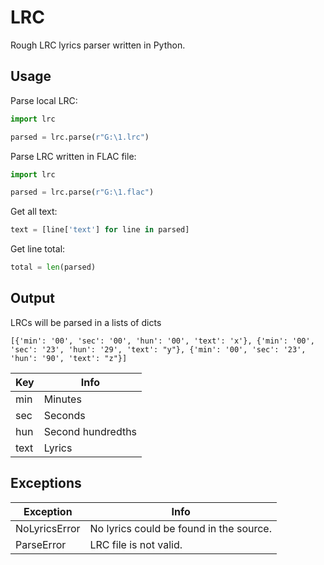 # LRC
Rough LRC lyrics parser written in Python.

## Usage
Parse local LRC:
```python
import lrc

parsed = lrc.parse(r"G:\1.lrc")
```
Parse LRC written in FLAC file:
```python
import lrc

parsed = lrc.parse(r"G:\1.flac")
```
Get all text:
```python
text = [line['text'] for line in parsed]
```
Get line total:
```python
total = len(parsed)
```

## Output
LRCs will be parsed in a lists of dicts
```
[{'min': '00', 'sec': '00', 'hun': '00', 'text': 'x'}, {'min': '00', 'sec': '23', 'hun': '29', 'text': "y"}, {'min': '00', 'sec': '23', 'hun': '90', 'text': "z"}]
```
|Key|Info|
| --- | --- |
|min|Minutes
|sec|Seconds
|hun|Second hundredths
|text|Lyrics

## Exceptions
|Exception|Info|
| --- | --- |
|NoLyricsError|No lyrics could be found in the source.
|ParseError|LRC file is not valid.
